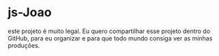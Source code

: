 # js-Joao
 este projeto é muito legal. Eu quero compartilhar esse projeto dentro do GitHub, para eu organizar e para que todo mundo consiga ver as minhas produções. 
